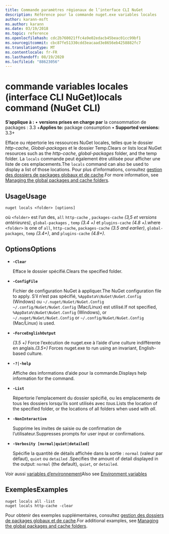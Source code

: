 ```yaml
---
title: Commande paramètres régionaux de l’interface CLI NuGet
description: Référence pour la commande nuget.exe variables locales
author: karann-msft
ms.author: karann
ms.date: 03/19/2018
ms.topic: reference
ms.openlocfilehash: cdc2b760021ffc4a9e02edacb45beac01cc99bf1
ms.sourcegitcommit: cbc87fe51330cdd3eacaad3e8656eb4258882fc7
ms.translationtype: MT
ms.contentlocale: fr-FR
ms.lasthandoff: 08/19/2020
ms.locfileid: "88623056"
---
```

# <a name="locals-command-nuget-cli"></a><span data-ttu-id="f2957-103">commande variables locales (interface CLI NuGet)</span><span class="sxs-lookup"><span data-stu-id="f2957-103">locals command (NuGet CLI)</span></span>

<span data-ttu-id="f2957-104">**S’applique à :** &bullet; **versions prises en charge par** la consommation de packages : 3.3 +</span><span class="sxs-lookup"><span data-stu-id="f2957-104">**Applies to:** package consumption &bullet; **Supported versions:** 3.3+</span></span>

<span data-ttu-id="f2957-105">Efface ou répertorie les ressources NuGet locales, telles que le dossier *http-cache*, *Global-packages* et le dossier Temp.</span><span class="sxs-lookup"><span data-stu-id="f2957-105">Clears or lists local NuGet resources such as the *http-cache*, *global-packages* folder, and the temp folder.</span></span> <span data-ttu-id="f2957-106">La `locals` commande peut également être utilisée pour afficher une liste de ces emplacements.</span><span class="sxs-lookup"><span data-stu-id="f2957-106">The `locals` command can also be used to display a list of those locations.</span></span> <span data-ttu-id="f2957-107">Pour plus d’informations, consultez [gestion des dossiers de packages globaux et de cache](../../consume-packages/managing-the-global-packages-and-cache-folders.md).</span><span class="sxs-lookup"><span data-stu-id="f2957-107">For more information, see [Managing the global packages and cache folders](../../consume-packages/managing-the-global-packages-and-cache-folders.md).</span></span>

## <a name="usage"></a><span data-ttu-id="f2957-108">Usage</span><span class="sxs-lookup"><span data-stu-id="f2957-108">Usage</span></span>

```cli
nuget locals <folder> [options]
```

<span data-ttu-id="f2957-109">où `<folder>` est l’un des, `all` `http-cache` , `packages-cache` *(3,5 et versions antérieures)*, `global-packages` , `temp` *(3.4 +)* et `plugins-cache` *(4.8 +)*.</span><span class="sxs-lookup"><span data-stu-id="f2957-109">where `<folder>` is one of `all`, `http-cache`, `packages-cache` *(3.5 and earlier)*, `global-packages`, `temp` *(3.4+)*, and `plugins-cache` *(4.8+)*.</span></span>

## <a name="options"></a><span data-ttu-id="f2957-110">Options</span><span class="sxs-lookup"><span data-stu-id="f2957-110">Options</span></span>

- **`-Clear`**

  <span data-ttu-id="f2957-111">Efface le dossier spécifié.</span><span class="sxs-lookup"><span data-stu-id="f2957-111">Clears the specified folder.</span></span>

- **`-ConfigFile`**

  <span data-ttu-id="f2957-112">Fichier de configuration NuGet à appliquer.</span><span class="sxs-lookup"><span data-stu-id="f2957-112">The NuGet configuration file to apply.</span></span> <span data-ttu-id="f2957-113">S’il n’est pas spécifié, `%AppData%\NuGet\NuGet.Config` (Windows) ou `~/.nuget/NuGet/NuGet.Config` `~/.config/NuGet/NuGet.Config` (Mac/Linux) est utilisé.</span><span class="sxs-lookup"><span data-stu-id="f2957-113">If not specified, `%AppData%\NuGet\NuGet.Config` (Windows), or `~/.nuget/NuGet/NuGet.Config` or `~/.config/NuGet/NuGet.Config` (Mac/Linux) is used.</span></span>

- **`-ForceEnglishOutput`**

  <span data-ttu-id="f2957-114">*(3.5 +)* Force l’exécution de nuget.exe à l’aide d’une culture indifférente en anglais.</span><span class="sxs-lookup"><span data-stu-id="f2957-114">*(3.5+)* Forces nuget.exe to run using an invariant, English-based culture.</span></span>

- **`-?|-help`**

  <span data-ttu-id="f2957-115">Affiche des informations d’aide pour la commande.</span><span class="sxs-lookup"><span data-stu-id="f2957-115">Displays help information for the command.</span></span>

- **`-List`**

  <span data-ttu-id="f2957-116">Répertorie l’emplacement du dossier spécifié, ou les emplacements de tous les dossiers lorsqu’ils sont utilisés avec *tous*.</span><span class="sxs-lookup"><span data-stu-id="f2957-116">Lists the location of the specified folder, or the locations of all folders when used with *all*.</span></span>

- **`-NonInteractive`**

  <span data-ttu-id="f2957-117">Supprime les invites de saisie ou de confirmation de l’utilisateur.</span><span class="sxs-lookup"><span data-stu-id="f2957-117">Suppresses prompts for user input or confirmations.</span></span>

- **`-Verbosity [normal|quiet|detailed]`**

  <span data-ttu-id="f2957-118">Spécifie la quantité de détails affichée dans la sortie : `normal` (valeur par défaut), `quiet` ou `detailed` .</span><span class="sxs-lookup"><span data-stu-id="f2957-118">Specifies the amount of detail displayed in the output: `normal` (the default), `quiet`, or `detailed`.</span></span>

<span data-ttu-id="f2957-119">Voir aussi [variables d’environnement](cli-ref-environment-variables.md)</span><span class="sxs-lookup"><span data-stu-id="f2957-119">Also see [Environment variables](cli-ref-environment-variables.md)</span></span>

## <a name="examples"></a><span data-ttu-id="f2957-120">Exemples</span><span class="sxs-lookup"><span data-stu-id="f2957-120">Examples</span></span>

```cli
nuget locals all -list
nuget locals http-cache -clear
```

<span data-ttu-id="f2957-121">Pour obtenir des exemples supplémentaires, consultez [gestion des dossiers de packages globaux et de cache](../../consume-packages/managing-the-global-packages-and-cache-folders.md).</span><span class="sxs-lookup"><span data-stu-id="f2957-121">For additional examples, see [Managing the global packages and cache folders](../../consume-packages/managing-the-global-packages-and-cache-folders.md).</span></span>

